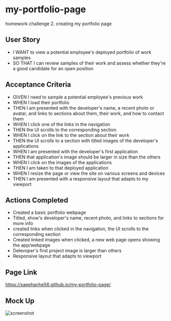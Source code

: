 # my-portfolio-page
homework challenge 2. creating my portfolio page

## User Story
* I WANT to view a potential employee's deployed portfolio of work samples
* SO THAT I can review samples of their work and assess whether they're a good candidate for an open position

## Acceptance Criteria
* GIVEN I need to sample a potential employee's previous work
* WHEN I load their portfolio
* THEN I am presented with the developer's name, a recent photo or avatar, and links to sections about them, their work, and how to contact them
* WHEN I click one of the links in the navigation
* THEN the UI scrolls to the corresponding section
* WHEN I click on the link to the section about their work
* THEN the UI scrolls to a section with titled images of the developer's applications
* WHEN I am presented with the developer's first application
* THEN that application's image should be larger in size than the others
* WHEN I click on the images of the applications
* THEN I am taken to that deployed application
* WHEN I resize the page or view the site on various screens and devices
* THEN I am presented with a responsive layout that adapts to my viewport

## Actions Completed
* Created a basic portfolio webpage
* Titled, show's developer's name, recent photo, and links to sections for more info
* created links when clicked in the navigation, the UI scrolls to the corresponding section
* Created linked images when clicked, a new web page opens showing the app/webpage
* Delevoper's first project image is larger than others
* Responsive layout that adapts to viewport

## Page Link
https://saephanhe56.github.io/my-portfolio-page/

## Mock Up
![screenshot](/my-portfolio-page/assets/screenshot.jpg)